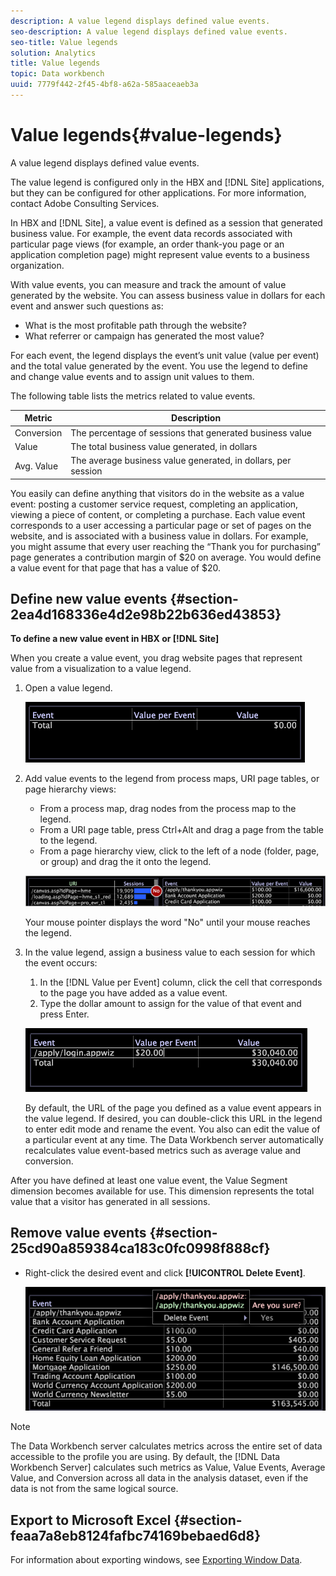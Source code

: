 ```yaml
---
description: A value legend displays defined value events.
seo-description: A value legend displays defined value events.
seo-title: Value legends
solution: Analytics
title: Value legends
topic: Data workbench
uuid: 7779f442-2f45-4bf8-a62a-585aaceaeb3a
---
```


# Value legends{#value-legends}

A value legend displays defined value events.

The value legend is configured only in the HBX and [!DNL Site] applications, but they can be configured for other applications. For more information, contact Adobe Consulting Services.

In HBX and [!DNL Site], a value event is defined as a session that generated business value. For example, the event data records associated with particular page views (for example, an order thank-you page or an application completion page) might represent value events to a business organization.

With value events, you can measure and track the amount of value generated by the website. You can assess business value in dollars for each event and answer such questions as:

* What is the most profitable path through the website? 
* What referrer or campaign has generated the most value?

For each event, the legend displays the event’s unit value (value per event) and the total value generated by the event. You use the legend to define and change value events and to assign unit values to them.

The following table lists the metrics related to value events.

|  Metric  | Description  |
|---|---|
|  Conversion  | The percentage of sessions that generated business value  |
|  Value  | The total business value generated, in dollars  |
|  Avg. Value  | The average business value generated, in dollars, per session  |

You easily can define anything that visitors do in the website as a value event: posting a customer service request, completing an application, viewing a piece of content, or completing a purchase. Each value event corresponds to a user accessing a particular page or set of pages on the website, and is associated with a business value in dollars. For example, you might assume that every user reaching the “Thank you for purchasing” page generates a contribution margin of $20 on average. You would define a value event for that page that has a value of $20.

## Define new value events {#section-2ea4d168336e4d2e98b22b636ed43853}

**To define a new value event in HBX or [!DNL Site]**

When you create a value event, you drag website pages that represent value from a visualization to a value legend.

1. Open a value legend.

   ![](assets/lgd_ValueLegend.png)

1. Add value events to the legend from process maps, URI page tables, or page hierarchy views:

    * From a process map, drag nodes from the process map to the legend. 
    * From a URI page table, press Ctrl+Alt and drag a page from the table to the legend. 
    * From a page hierarchy view, click to the left of a node (folder, page, or group) and drag the it onto the legend.

   ![](assets/client-leg.png)

   Your mouse pointer displays the word "No" until your mouse reaches the legend. 

1. In the value legend, assign a business value to each session for which the event occurs:

    1. In the [!DNL Value per Event] column, click the cell that corresponds to the page you have added as a value event. 
    1. Type the dollar amount to assign for the value of that event and press Enter.

   ![](assets/lgd_ValueLegend_Value.png)

   By default, the URL of the page you defined as a value event appears in the value legend. If desired, you can double-click this URL in the legend to enter edit mode and rename the event. You also can edit the value of a particular event at any time. The Data Workbench server automatically recalculates value event-based metrics such as average value and conversion.

After you have defined at least one value event, the Value Segment dimension becomes available for use. This dimension represents the total value that a visitor has generated in all sessions.

## Remove value events {#section-25cd90a859384ca183c0fc0998f888cf}

* Right-click the desired event and click **[!UICONTROL Delete Event]**.

  ![](assets/lgd_ValueLegend_deleteEvent.png)

>[!NOTE]
>
>The Data Workbench server calculates metrics across the entire set of data accessible to the profile you are using. By default, the [!DNL Data Workbench Server] calculates such metrics as Value, Value Events, Average Value, and Conversion across all data in the analysis dataset, even if the data is not from the same logical source.

## Export to Microsoft Excel {#section-feaa7a8eb8124fafbc74169bebaed6d8}

For information about exporting windows, see [Exporting Window Data](../../../../home/c-get-started/c-wk-win-wksp/c-exp-win-data.md#concept-8df61d64ed434cc5a499023c44197349). 
